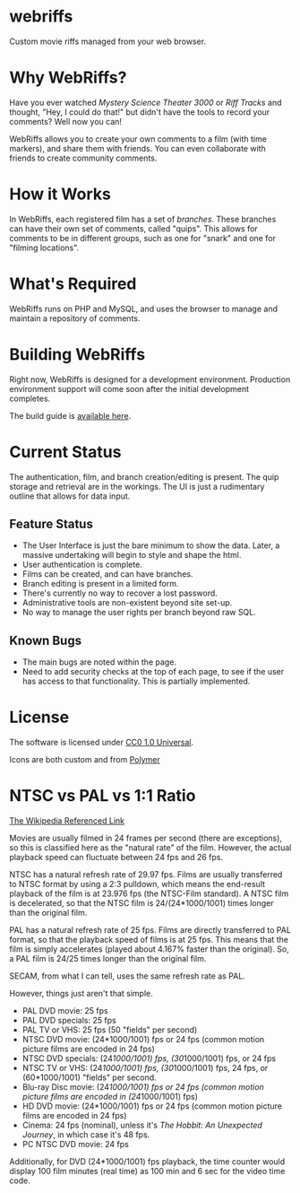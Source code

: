 webriffs
========

Custom movie riffs managed from your web browser.



# Why WebRiffs?

Have you ever watched _Mystery Science Theater 3000_ or _Riff Tracks_ and thought, "Hey, I could do that!" but didn't have the tools to record your comments?  Well now you can!

WebRiffs allows you to create your own comments to a film (with time markers), and share them with friends.  You can even collaborate with friends to create community comments.



# How it Works

In WebRiffs, each registered film has a set of _branches_.  These branches can have their own set of comments, called "quips".  This allows for comments to be in different groups, such as one for "snark" and one for "filming locations".


# What's Required

WebRiffs runs on PHP and MySQL, and uses the browser to manage and maintain a repository of comments.



# Building WebRiffs

Right now, WebRiffs is designed for a development environment.  Production
environment support will come soon after the initial development completes.

The build guide is [available here](client/developing.md).


    
# Current Status

The authentication, film, and branch creation/editing is present.  The quip storage and retrieval are in the workings.  The UI is just a rudimentary outline that allows for data input.

## Feature Status

* The User Interface is just the bare minimum to show the data.  Later, a massive undertaking will begin to style and shape the html.
* User authentication is complete.
* Films can be created, and can have branches.
* Branch editing is present in a limited form.
* There's currently no way to recover a lost password.
* Administrative tools are non-existent beyond site set-up.
* No way to manage the user rights per branch beyond raw SQL.

## Known Bugs

* The main bugs are noted within the page.
* Need to add security checks at the top of each page, to see if the user has access to that functionality.  This is partially implemented.


# License

The software is licensed under [CC0 1.0 Universal](http://creativecommons.org/publicdomain/zero/1.0/).

Icons are both custom and from
[Polymer](https://www.polymer-project.org/components/core-icons/demo.html)

# NTSC vs PAL vs 1:1 Ratio

[The Wikipedia Referenced Link](http://www.paradiso-design.net/videostandards.html)

Movies are usually filmed in 24 frames per second (there are exceptions), so
this is classified here as the "natural rate" of the film.  However, the
actual playback speed can fluctuate between 24 fps and 26 fps.

NTSC has a natural refresh rate of 29.97 fps.  Films are usually transferred to
NTSC format by using a 2:3 pulldown, which means the end-result playback of the
film is at 23.976 fps (the NTSC-Film standard).  A NTSC film is decelerated,
so that the NTSC film is 24/(24*1000/1001) times longer than the original film.

PAL has a natural refresh rate of 25 fps.  Films are directly transferred to PAL
format, so that the playback speed of films is at 25 fps.  This means that the
film is simply accelerates (played about 4.167% faster than the original).
So, a PAL film is 24/25 times longer than the original film.

SECAM, from what I can tell, uses the same refresh rate as PAL.

However, things just aren't that simple.

 * PAL DVD movie: 25 fps
 * PAL DVD specials: 25 fps
 * PAL TV or VHS: 25 fps (50 "fields" per second)
 * NTSC DVD movie: (24*1000/1001) fps or 24 fps (common motion picture films are encoded in 24 fps)
 * NTSC DVD specials: (24*1000/1001) fps, (30*1000/1001) fps, or 24 fps
 * NTSC TV or VHS: (24*1000/1001) fps, (30*1000/1001) fps, 24 fps, or (60*1000/1001) "fields" per second.
 * Blu-ray Disc movie: (24*1000/1001) fps or 24 fps (common motion picture films are encoded in (24*1000/1001) fps)
 * HD DVD movie: (24*1000/1001) fps or 24 fps (common motion picture films are encoded in 24 fps)
 * Cinema: 24 fps (nominal), unless it's _The Hobbit: An Unexpected Journey_, in which case it's 48 fps.
 * PC NTSC DVD movie: 24 fps
 
 Additionally, for DVD (24*1000/1001) fps playback, the time counter would
 display 100 film minutes (real time) as 100 min and 6 sec for the video
 time code.
 
 